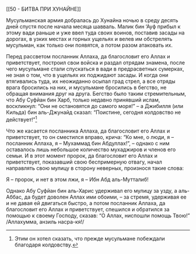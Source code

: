 [[50 - БИТВА ПРИ ХУНАЙНЕ]]

Мусульманская армия добралась до Хунайна ночью в среду десять дней спустя после начала месяца шавваль. Малик бин ‘Ауф прибыл к этому вади раньше и уже ввел туда своих воинов, поставив засады на дорогах, в узких местах и горных ущельях и велев им обстрелять мусульман, как только они появятся, а потом разом атаковать их.

Перед рассветом посланник Аллаха, да благословит его Аллах и приветствует, построил свои войска и раздал отрядам знамена, после чего мусульмане стали спускаться в вади в предрасветных сумерках, не зная о том, что в ущельях их поджидают засады. И когда они втягивались туда, их неожиданно осыпал град стрел, а все отряды врага бросились на них, и мусульмане бросились в бегство, не обращая внимания друг на друга. Бегство было таким стремительным, что Абу Суфйан бин Харб, только недавно принявший ислам, воскликнул: “Они не остановятся до самого моря!” – а Джибилля (или Кильда) бин аль-Джунайд сказал: “Поистине, сегодня колдовство не действует!”[^1]

Что же касается посланника Аллаха, да благословит его Аллах и приветствует, то он сместился вправо, крича: “Ко мне, о люди, я – посланник Аллаха, я – Мухаммад бин Абдуллах!”, – однако с ним оставалось лишь небольшое количество мухаджиров и членов его семьи. И в этот момент пророк, да благословит его Аллах и приветствует, показавший свою беспримерную отвагу, начал направлять свою мулицу в сторону неверных, произнося такие слова:

Я – пророк, и нет в этом лжи,
я – Ибн Абд аль-Мутталиб!

Однако Абу Суфйан бин аль-Харис удерживал его мулицу за узду, а аль-Аббас, да будет доволен Аллах ими обоими, – за стремя, удерживая ее и не давая ей двигаться быстро, а потом посланник Аллаха, да благословит его Аллах и приветствует, спешился и обратился за помощью к своему Господу, сказав: “О Аллах, ниспошли помощь Твою!” /Аллахумма, анзиль насра-кя!/

[^1]: Этим он хотел сказать, что прежде мусульмане побеждали благодаря колдовству.

